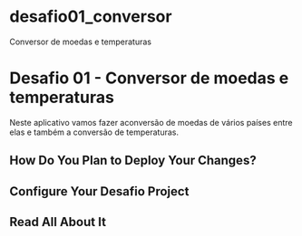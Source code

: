 # desafio01_conversor
Conversor de moedas e temperaturas

# Desafio 01 - Conversor de moedas e temperaturas

Neste aplicativo vamos fazer aconversão de moedas de vários países entre elas e também a conversão de temperaturas.

## How Do You Plan to Deploy Your Changes?



## Configure Your Desafio Project



## Read All About It


